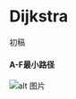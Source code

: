# Dijkstra
初稿  
#### A-F最小路径
![alt 图片](https://img-blog.csdn.net/20180608210650251?watermark/2/text/aHR0cHM6Ly9ibG9nLmNzZG4ubmV0L3FxXzQxNzAwMTUx/font/5a6L5L2T/fontsize/400/fill/I0JBQkFCMA==/dissolve/70)
